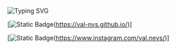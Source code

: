 ![Typing SVG](https://readme-typing-svg.demolab.com?font=Fira+Code&duration=3000&color=FFFF00&center=true&vCenter=true&multiline=true&repeat=false&width=435&height=80&lines=Welcome+to+my+page!;%5E_%5E)

[![Static Badge](https://img.shields.io/badge/Website-Portfolio.io-brown?logo=github)(https://val-nvs.github.io/)]

[![Static Badge](https://img.shields.io/badge/Instagram-%40val.nevs-brown?logo=instagram)(https://www.instagram.com/val.nevs/)]

<!--
**val-nvs/val-nvs** is a ✨ _special_ ✨ repository because its `README.md` (this file) appears on your GitHub profile.

Here are some ideas to get you started:

- 🔭 I’m currently working on ...
- 🌱 I’m currently learning ...
- 👯 I’m looking to collaborate on ...
- 🤔 I’m looking for help with ...
- 💬 Ask me about ...
- 📫 How to reach me: ...
- 😄 Pronouns: ...
- ⚡ Fun fact: ...
-->
